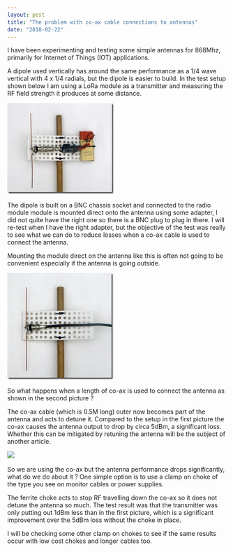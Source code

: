 ```yaml
---
layout: post
title: "The problem with co-ax cable connections to antennas"
date: "2018-02-22"
---
```


I have been experimenting and testing some simple antennas for 868Mhz, primarily for Internet of Things (IOT) applications.

A dipole used vertically has around the same performance as a 1/4 wave vertical with 4 x 1/4 radials, but the dipole is easier to build. In the test setup shown below I am using a LoRa module as a transmitter and measuring the RF field strength it produces at some distance.

![Dipole and Co-ax 1](/images/Dipole-and-Co-ax-1_thumb.jpg "Dipole and Co-ax 1")


The dipole is built on a BNC chassis socket and connected to the radio module module is mounted direct onto the antenna using some adapter, I did not quite have the right one so there is a BNC plug to plug in there. I will re-test when I have the right adapter, but the objective of the test was really to see what we can do to reduce losses when a co-ax cable is used to connect the antenna.

Mounting the module direct on the antenna like this is often not going to be convenient especially if the antenna is going outside.

![Dipole and Co-ax 2](/images/Dipole-and-Co-ax-2_thumb.jpg "Dipole and Co-ax 2")

So what happens when a length of co-ax is used to connect the antenna as shown in the second picture ?

The co-ax cable (which is 0.5M long) outer now becomes part of the antenna and acts to detune it. Compared to the setup in the first picture the co-ax causes the antenna output to drop by circa 5dBm, a significant loss. Whether this can be mitigated by retuning the antenna will be the subject of another article.

![](/images/Dipole-and-Co-ax-3.jpg)
  
So we are using the co-ax but the antenna performance drops significantly, what do we do about it ? One simple option is to use a clamp on choke of the type you see on monitor cables or power supplies.

The ferrite choke acts to stop RF travelling down the co-ax so it does not detune the antenna so much. The test result was that the transmitter was only putting out 1dBm less than in the first picture, which is a significant improvement over the 5dBm loss without the choke in place.

I will be checking some other clamp on chokes to see if the same results occur with low cost chokes and longer cables too.


